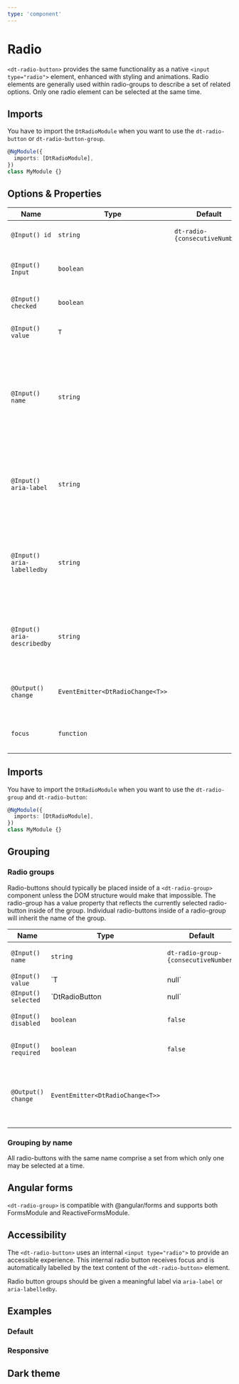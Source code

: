 ```yaml
---
type: 'component'
---
```


# Radio

`<dt-radio-button>` provides the same functionality as a native
`<input type="radio">` element, enhanced with styling and animations. Radio
elements are generally used within radio-groups to describe a set of related
options. Only one radio element can be selected at the same time.

## Imports

You have to import the `DtRadioModule` when you want to use the
`dt-radio-button` or `dt-radio-button-group`.

```typescript
@NgModule({
  imports: [DtRadioModule],
})
class MyModule {}
```

## Options & Properties

| Name                        | Type                             | Default                        | Description                                                                                                                        |
| --------------------------- | -------------------------------- | ------------------------------ | ---------------------------------------------------------------------------------------------------------------------------------- |
| `@Input() id`               | `string`                         | `dt-radio-{consecutiveNumber}` | The unique ID for the radio button.                                                                                                |
| `@Input() Input`            | `boolean`                        |                                | Sets whether the radio button is disabled.                                                                                         |
| `@Input() checked`          | `boolean`                        |                                | Whether this radio button is checked.                                                                                              |
| `@Input() value`            | `T`                              |                                | The value of this radio button.                                                                                                    |
| `@Input() name`             | `string`                         |                                | Analog to HTML 'name' attribute used to group radios for unique selection. Will be inherited from the `dt-radio-group` if not set. |
| `@Input() aria-label`       | `string`                         |                                | Used to set the 'aria-label' attribute on the underlying input element.                                                            |
| `@Input() aria-labelledby`  | `string`                         |                                | The 'aria-labelledby' attribute takes precedence as the element's text alternative.                                                |
| `@Input() aria-describedby` | `string`                         |                                | The 'aria-describedby' attribute is read after the element's label and field type.                                                 |
| `@Output() change`          | `EventEmitter<DtRadioChange<T>>` |                                | Emits a `DtRadioChange` event when the selection changes.                                                                          |
| `focus`                     | `function`                       |                                | Let's you set the focus on this radio element.                                                                                     |

## Imports

You have to import the `DtRadioModule` when you want to use the `dt-radio-group`
and `dt-radio-button`:

```typescript
@NgModule({
  imports: [DtRadioModule],
})
class MyModule {}
```

## Grouping

### Radio groups

Radio-buttons should typically be placed inside of a `<dt-radio-group>`
component unless the DOM structure would make that impossible. The radio-group
has a value property that reflects the currently selected radio-button inside of
the group. Individual radio-buttons inside of a radio-group will inherit the
name of the group.

| Name                | Type                             | Default                              | Description                                                                  |
| ------------------- | -------------------------------- | ------------------------------------ | ---------------------------------------------------------------------------- |
| `@Input() name`     | `string`                         | `dt-radio-group-{consecutiveNumber}` | The unique ID for the radio group button.                                    |
| `@Input() value`    | `T | null`                       |                                      | Currently selected value of the radio group.                                 |
| `@Input() selected` | `DtRadioButton<T> | null`        |                                      | Currently selected radio button within the group.                            |
| `@Input() disabled` | `boolean`                        | `false`                              | Whether the radio group is disabled.                                         |
| `@Input() required` | `boolean`                        | `false`                              | Whether the radio group is required.                                         |
| `@Output() change`  | `EventEmitter<DtRadioChange<T>>` |                                      | Emits a `DtRadioChange` event when the selection on the radio-group changes. |

### Grouping by name

All radio-buttons with the same name comprise a set from which only one may be
selected at a time.

<docs-source-example example="RadioNameGroupingExample"></docs-source-example>

## Angular forms

`<dt-radio-group>` is compatible with @angular/forms and supports both
FormsModule and ReactiveFormsModule.

## Accessibility

The `<dt-radio-button>` uses an internal `<input type="radio">` to provide an
accessible experience. This internal radio button receives focus and is
automatically labelled by the text content of the `<dt-radio-button>` element.

Radio button groups should be given a meaningful label via `aria-label` or
`aria-labelledby`.

## Examples

### Default

<docs-source-example example="RadioDefaultExample"></docs-source-example>

### Responsive

<docs-source-example example="RadioResponsiveExample"></docs-source-example>

## Dark theme

<docs-source-example example="RadioDarkExample" themedark="true"></docs-source-example>
